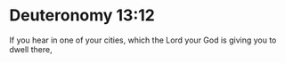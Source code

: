 # Deuteronomy 13:12

If you hear in one of your cities, which the Lord your God is giving you to dwell there,
